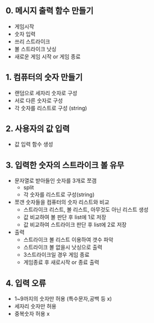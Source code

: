 ## 0. 메시지 출력 함수 만들기
  * 게임시작
  * 숫자 입력
  * 쓰리 스트라이크
  * 볼 스트라이크 낫싱
  * 새로운 게임 시작 or 게임 종료

## 1. 컴퓨터의 숫자 만들기
  * 랜덤으로 세자리 숫자로 구성
  * 서로 다른 숫자로 구성
  * 각 숫자를 리스트로 구성 (string)


## 2. 사용자의 값 입력
  * 값 입력 함수 생성

## 3. 입력한 숫자의 스트라이크 볼 유무
* 문자열로 받아들인 숫자를 3개로 쪼갬
    * split
    * 각 숫자를 리스트로 구성(string)
* 쪼갠 숫자들을 컴퓨터의 숫자 리스트와 비교
    * 스트라이크 리스트, 볼 리스트, 아무것도 아닌 리스트 생성
    * 값 비교하여 볼 판단 후 list에 1로 저장
    * 값 비교하여 스트라이크 판단 후 list에 2로 저장
* 출력
    * 스트라이크 볼 리스트 이용하여 갯수 파악
    * 스트라이크 볼 없을시 낫싱으로 출력
    * 3스트라이크일 경우 게임 종료
    * 게임종료 후 새로시작 or 종료 출력

## 4. 입력 오류
* 1~9까지의 숫자만 허용 (특수문자,공백 등 x)
* 세자리 숫자만 허용
* 중복숫자 허용 x
